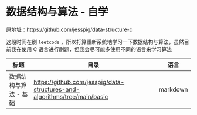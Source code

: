 # 数据结构与算法 - 自学

原地址：<https://github.com/jesspig/data-structure-c>

这段时间在刷 `leetcode` ，所以打算重新系统地学习一下数据结构与算法，虽然目前我在使用 C 语言进行刷题，但我会尽可能多使用不同的语言来学习算法

| 标题                  | 目录                                                         | 语言     |
| --------------------- | ------------------------------------------------------------ | -------- |
| 数据结构与算法 - 基础 | https://github.com/jesspig/data-structures-and-algorithms/tree/main/basic | markdown |

